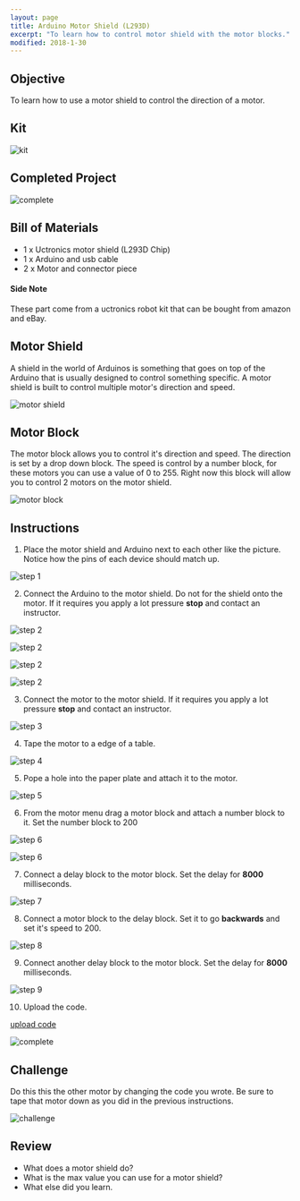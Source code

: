 ```yaml
---
layout: page
title: Arduino Motor Shield (L293D)
excerpt: "To learn how to control motor shield with the motor blocks."
modified: 2018-1-30
---
```


## Objective

To learn how to use a motor shield to control the direction of a motor.

## Kit

![kit](/images/arduino-block/motor-shields/kit.jpg)    

## Completed Project

![complete](/images/arduino-block/motor-shields/complete.gif)    


## Bill of Materials

- 1 x Uctronics motor shield (L293D Chip)
- 1 x Arduino and usb cable
- 2 x Motor and connector piece
 
#### Side Note

These part come from a uctronics robot kit that can be bought from amazon and eBay.

## Motor Shield

A shield in the world of Arduinos is something that goes on top of the Arduino that is usually designed to control something specific.  A motor shield is built to control multiple motor's direction and speed.

![motor shield](/images/arduino-block/motor-shields/motor-shield.jpg)    


## Motor Block

The motor block allows you to control it's direction and speed.  The direction is set by a drop down block.  The speed is control by a number block, for these motors you can use a value of 0 to 255.  Right now this block will allow you to control 2 motors on the motor shield.

![motor block](/images/arduino-block/motor-shields/motor-block.png#img-phone)    


## Instructions

1) Place the motor shield and Arduino next to each other like the picture.  Notice how the pins of each device should match up.

![step 1](/images/arduino-block/motor-shields/step_1.jpg)    

2) Connect the Arduino to the motor shield.  Do not for the shield onto the motor.  If it requires you apply a lot pressure **stop** and contact an instructor.

![step 2](/images/arduino-block/motor-shields/step_2a.jpg)    

![step 2](/images/arduino-block/motor-shields/step_2b.jpg)    

![step 2](/images/arduino-block/motor-shields/step_2c.jpg)    

![step 2](/images/arduino-block/motor-shields/step_2d.jpg)    

3) Connect the motor to the motor shield.  If it requires you apply a lot pressure **stop** and contact an instructor.

![step 3](/images/arduino-block/motor-shields/step_3.jpg)    

4) Tape the motor to a edge of a table.

![step 4](/images/arduino-block/motor-shields/step_4.jpg)  
  
5) Pope a hole into the paper plate and attach it to the motor.

![step 5](/images/arduino-block/motor-shields/step_5.jpg)  

6) From the motor menu drag a motor block and attach a number block to it.  Set the number block to 200

![step 6](/images/arduino-block/motor-shields/step_6a.png#img-phone) 

![step 6](/images/arduino-block/motor-shields/step_6b.png#img-phone) 

7) Connect a delay block to the motor block.  Set the delay for **8000** milliseconds.

![step 7](/images/arduino-block/motor-shields/step_7.png#img-phone) 

8) Connect a motor block to the delay block.  Set it to go **backwards** and set it's speed to 200.

![step 8](/images/arduino-block/motor-shields/step_8.png#img-phone) 

9) Connect another delay block to the motor block.  Set the delay for **8000** milliseconds.

![step 9](/images/arduino-block/motor-shields/step_9.png#img-phone) 

10) Upload the code.

[upload code](/images/upload-1.png)

![complete](/images/arduino-block/motor-shields/complete.gif)    


## Challenge 

Do this this the other motor by changing the code you wrote.  Be sure to tape that motor down as you did in the previous instructions.

![challenge](/images/arduino-block/motor-shields/challenge.gif)    


## Review

- What does a motor shield do?
- What is the max value you can use for a motor shield?
- What else did you learn.
